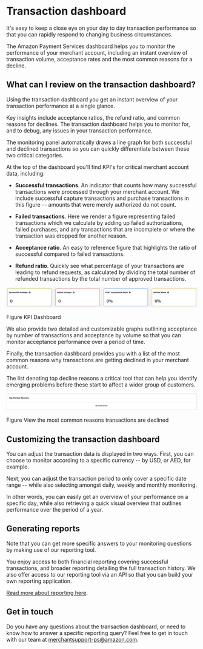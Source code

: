 Transaction dashboard
=====================

It's easy to keep a close eye on your day to day transaction performance
so that you can rapidly respond to changing business circumstances.

The Amazon Payment Services dashboard helps you to monitor the
performance of your merchant account, including an instant overview of
transaction volume, acceptance rates and the most common reasons for a
decline.

What can I review on the transaction dashboard?
-----------------------------------------------

Using the transaction dashboard you get an instant overview of your
transaction performance at a single glance.

Key insights include acceptance ratios, the refund ratio, and common
reasons for declines. The transaction dashboard helps you to monitor
for, and to debug, any issues in your transaction performance.

The monitoring panel automatically draws a line graph for both
successful and declined transactions so you can quickly differentiate
between these two critical categories.

At the top of the dashboard you'll find KPI's for critical merchant
account data, including:

-   **Successful transactions**. An indicator that counts how many
    successful transactions were processed through your merchant
    account. We include successful capture transactions and purchase
    transactions in this figure -- amounts that were merely authorized
    do not count.

-   **Failed transactions**. Here we render a figure representing failed
    transactions which we calculate by adding up failed authorizations,
    failed purchases, and any transactions that are incomplete or where
    the transaction was dropped for another reason.

-   **Acceptance ratio**. An easy to reference figure that highlights
    the ratio of successful compared to failed transactions.

-   **Refund ratio**. Quickly see what percentage of your transactions
    are leading to refund requests, as calculated by dividing the total
    number of refunded transactions by the total number of approved
    transactions.

![](images/61b-1.png)

Figure KPI Dashboard

We also provide two detailed and customizable graphs outlining
acceptance by number of transactions and acceptance by volume so that
you can monitor acceptance performance over a period of time.

Finally, the transaction dashboard provides you with a list of the most
common reasons why transactions are getting declined in your merchant
account.

The list denoting top decline reasons a critical tool that can help you
identify emerging problems before these start to affect a wider group of
customers.

![](images/61b-2.png)

Figure View the most common reasons transactions are declined

Customizing the transaction dashboard
-------------------------------------

You can adjust the transaction data is displayed in two ways. First, you
can choose to monitor according to a specific currency -- by USD, or
AED, for example.

Next, you can adjust the transaction period to only cover a specific
date range -- while also selecting amongst daily, weekly and monthly
monitoring.

In other words, you can easily get an overview of your performance on a
specific day, while also retrieving a quick visual overview that
outlines performance over the period of a year.

Generating reports
------------------

Note that you can get more specific answers to your monitoring questions
by making use of our reporting tool.

You enjoy access to both financial reporting covering successful
transactions, and broader reporting detailing the full transaction
history. We also offer access to our reporting tool via an API so that
you can build your own reporting application.

[Read more about reporting here](62.md).

Get in touch
------------

Do you have any questions about the transaction dashboard, or need to
know how to answer a specific reporting query? Feel free to get in touch
with our team at <merchantsupport-ps@amazon.com>.
